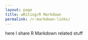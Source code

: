 ```yaml
---
layout: page
title: wRiting/R Markdown
permalink: /r-markdown-links/
---
```


here I share R Markdown related stuff
